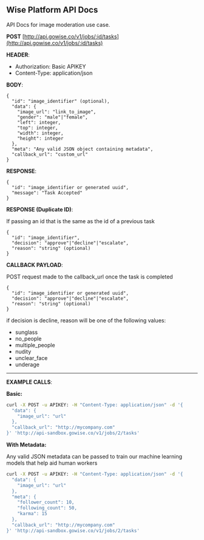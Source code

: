**Wise Platform API Docs**
----
  API Docs for image moderation use case.


**POST** [http://api.gowise.co/v1/jobs/:id/tasks](http://api.gowise.co/v1/jobs/:id/tasks)

**HEADER**: 

* Authorization: Basic APIKEY
* Content-Type: application/json

**BODY**:

```
{
  "id": "image_identifier" (optional),
  "data": {
    "image_url": "link_to_image",
    "gender": "male"|"female",
    "left": integer,
    "top": integer,
    "width": integer,
    "height": integer
  },
  "meta": "Any valid JSON object containing metadata",
  "callback_url": "custom_url"
}
```
**RESPONSE**:

```
{
  "id": "image_identifier or generated uuid",
  "message": "Task Accepted"
}
```

**RESPONSE (Duplicate ID)**:

If passing an id that is the same as the id of a previous task

```
{
  "id": "image_identifier",
  "decision": "approve"|"decline"|"escalate",
  "reason": "string" (optional)
}
```

**CALLBACK PAYLOAD**:

POST request made to the callback_url once the task is completed

```
{ 
  "id": "image_identifier or generated uuid",
  "decision": "approve"|"decline"|"escalate",
  "reason": "string" (optional)
}  
```
if decision is decline, reason will be one of the following values:

* sunglass
* no_people
* multiple_people
* nudity 
* unclear_face
* underage

---
**EXAMPLE CALLS**:

**Basic:**

```bash
curl -X POST -u APIKEY: -H "Content-Type: application/json" -d '{
  "data": {
    "image_url": "url"
  },
  "callback_url": "http://mycompany.com"
}' 'http://api-sandbox.gowise.co/v1/jobs/2/tasks'
```

**With Metadata:**

Any valid JSON metadata can be passed to train our machine learning models that help aid human workers

```bash
curl -X POST -u APIKEY: -H "Content-Type: application/json" -d '{
  "data": {
    "image_url": "url"
  },
  "meta": {
    "follower_count": 10,
    "following_count": 50,
    "karma": 15
  },
  "callback_url": "http://mycompany.com"
}' 'http://api-sandbox.gowise.co/v1/jobs/2/tasks'
```
